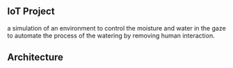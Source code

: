## IoT Project
a simulation of an environment to control the moisture and water in the gaze to automate the process of the watering by
removing human interaction.

## Architecture

